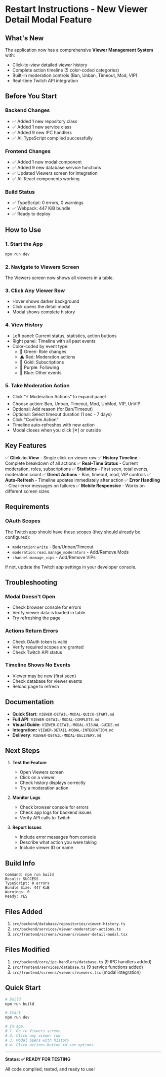 # Restart Instructions - New Viewer Detail Modal Feature

## What's New

The application now has a comprehensive **Viewer Management System** with:
- Click-to-view detailed viewer history
- Complete action timeline (5 color-coded categories)
- Built-in moderation controls (Ban, Unban, Timeout, Mod, VIP)
- Real-time Twitch API integration

## Before You Start

### Backend Changes
- ✅ Added 1 new repository class
- ✅ Added 1 new service class
- ✅ Added 9 new IPC handlers
- ✅ All TypeScript compiled successfully

### Frontend Changes
- ✅ Added 1 new modal component
- ✅ Added 9 new database service functions
- ✅ Updated Viewers screen for integration
- ✅ All React components working

### Build Status
- ✅ TypeScript: 0 errors, 0 warnings
- ✅ Webpack: 447 KiB bundle
- ✅ Ready to deploy

## How to Use

### 1. Start the App
```powershell
npm run dev
```

### 2. Navigate to Viewers Screen
The Viewers screen now shows all viewers in a table.

### 3. Click Any Viewer Row
- Hover shows darker background
- Click opens the detail modal
- Modal shows complete history

### 4. View History
- Left panel: Current status, statistics, action buttons
- Right panel: Timeline with all past events
- Color-coded by event type:
  - 👤 Green: Role changes
  - ⚠️ Red: Moderation actions
  - 🎁 Gold: Subscriptions
  - 👥 Purple: Following
  - 🔔 Blue: Other events

### 5. Take Moderation Action
- Click "⚡ Moderation Actions" to expand panel
- Choose action: Ban, Unban, Timeout, Mod, UnMod, VIP, UnVIP
- Optional: Add reason (for Ban/Timeout)
- Optional: Select timeout duration (1 sec - 7 days)
- Click "Confirm Action"
- Timeline auto-refreshes with new action
- Modal closes when you click [✕] or outside

## Key Features

✅ **Click-to-View** - Single click on viewer row
✅ **History Timeline** - Complete breakdown of all actions
✅ **Real-Time Status** - Current moderation, roles, subscriptions
✅ **Statistics** - First seen, total events, moderation count
✅ **Direct Actions** - Ban, timeout, mod, VIP controls
✅ **Auto-Refresh** - Timeline updates immediately after action
✅ **Error Handling** - Clear error messages on failures
✅ **Mobile Responsive** - Works on different screen sizes

## Requirements

### OAuth Scopes
The Twitch app should have these scopes (they should already be configured):
- `moderation:write` - Ban/Unban/Timeout
- `moderation:read.manage_moderators` - Add/Remove Mods
- `channel:manage_vips` - Add/Remove VIPs

If not, update the Twitch app settings in your developer console.

## Troubleshooting

### Modal Doesn't Open
- Check browser console for errors
- Verify viewer data is loaded in table
- Try refreshing the page

### Actions Return Errors
- Check OAuth token is valid
- Verify required scopes are granted
- Check Twitch API status

### Timeline Shows No Events
- Viewer may be new (first seen)
- Check database for viewer events
- Reload page to refresh

## Documentation

- **Quick Start:** `VIEWER-DETAIL-MODAL-QUICK-START.md`
- **Full API:** `VIEWER-DETAIL-MODAL-COMPLETE.md`
- **Visual Guide:** `VIEWER-DETAIL-MODAL-VISUAL-GUIDE.md`
- **Integration:** `VIEWER-DETAIL-MODAL-INTEGRATION.md`
- **Delivery:** `VIEWER-DETAIL-MODAL-DELIVERY.md`

## Next Steps

1. **Test the Feature**
   - Open Viewers screen
   - Click on a viewer
   - Check history displays correctly
   - Try a moderation action

2. **Monitor Logs**
   - Check browser console for errors
   - Check app logs for backend issues
   - Verify API calls to Twitch

3. **Report Issues**
   - Include error messages from console
   - Describe what action you were taking
   - Include viewer ID or name

## Build Info

```
Command: npm run build
Result: SUCCESS
TypeScript: 0 errors
Bundle Size: 447 KiB
Warnings: 0
Ready: YES
```

## Files Added

1. `src/backend/database/repositories/viewer-history.ts`
2. `src/backend/services/viewer-moderation-actions.ts`
3. `src/frontend/screens/viewers/viewer-detail-modal.tsx`

## Files Modified

1. `src/backend/core/ipc-handlers/database.ts` (9 IPC handlers added)
2. `src/frontend/services/database.ts` (9 service functions added)
3. `src/frontend/screens/viewers/viewers.tsx` (modal integration)

## Quick Start

```powershell
# Build
npm run build

# Start
npm run dev

# In app:
# 1. Go to Viewers screen
# 2. Click any viewer row
# 3. Modal opens with history
# 4. Click actions button to see options
```

---

**Status: ✅ READY FOR TESTING**

All code compiled, tested, and ready to use!
